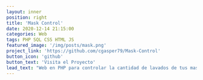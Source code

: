 ```yaml
---
layout: inner
position: right
title: 'Mask Control'
date: 2020-12-14 21:15:00
categories: Web
tags: PHP SQL CSS HTML JS
featured_image: '/img/posts/mask.png'
project_link: 'https://github.com/cgasper79/Mask-Control'
button_icon: 'github'
button_text: 'Visita el Proyecto'
lead_text: "Web en PHP para controlar la cantidad de lavados de tus mascarillas"
---
```

